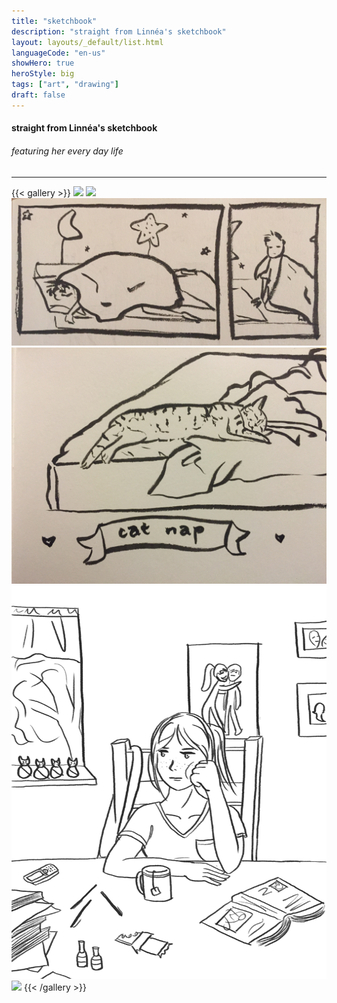 ```yaml
---
title: "sketchbook"
description: "straight from Linnéa's sketchbook"
layout: layouts/_default/list.html
languageCode: "en-us"
showHero: true
heroStyle: big
tags: ["art", "drawing"]
draft: false
---
```

#### straight from Linnéa's sketchbook
###### featuring her every day life
---

{{< gallery >}}
  <img src="gallery/2023-06-02_dj-olivier.png" class="grid-w50 md:grid-w33 xl:grid-w25" />
  <img src="gallery/2023-06-13_craggy-gardens.png" class="grid-w50 md:grid-w33 xl:grid-w25" />
  <img src="gallery/2015_wake-up.JPG" class="grid-w50 md:grid-w33 xl:grid-w25" />
  <img src="gallery/2015_catnap.JPG" class="grid-w50 md:grid-w33 xl:grid-w25" />
  <img src="gallery/sigh.jpg" class="grid-w50 md:grid-w33 xl:grid-w25" />
  <img src="gallery/SkyesHouse.jpg" class="grid-w50 md:grid-w33 xl:grid-w25" />
{{< /gallery >}}
